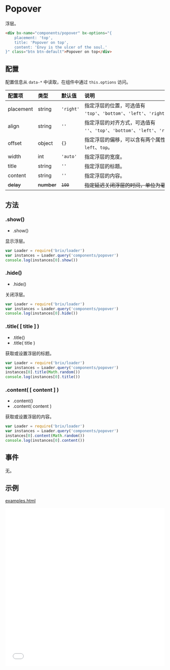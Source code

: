 # Popover

浮层。

```html
<div bx-name="components/popover" bx-options="{
    placement: 'top',
    title: 'Popover on top',
    content: 'Envy is the ulcer of the soul.'
}" class="btn btn-default">Popover on top</div>
```

## 配置

配置信息从 `data-*` 中读取，在组件中通过 `this.options` 访问。

配置项    | 类型       | 默认值    | 说明
:-------- | :--------- | :-------- | :----------
placement | string     | `'right'` | 指定浮层的位置，可选值有 `'top'`、`'bottom'`、`'left'`、`'right'`。
align     | string     | `''`      | 指定浮层的对齐方式，可选值有 `''`、`'top'`、`'bottom'`、`'left'`、`'right'`。
offset    | object     | `{}`      | 指定浮层的偏移，可以含有两个属性：`left`、`top`。
width     | int        | `'auto'`  | 指定浮层的宽度。
title     | string     | `''`      | 指定浮层的标题。
content   | string     | `''`      | 指定浮层的内容。
~~delay~~ | ~~number~~ | ~~`100`~~ | ~~指定延迟关闭浮层的时间，单位为毫秒。~~


## 方法

### .show()

* .show()

显示浮层。

```js
var Loader = require('brix/loader')
var instances = Loader.query('components/popover')
console.log(instances[0].show())
```

### .hide()

* .hide()

关闭浮层。

```js
var Loader = require('brix/loader')
var instances = Loader.query('components/popover')
console.log(instances[0].hide())
```

### .title( [ title ] )

* .title()
* .title( title )

获取或设置浮层的标题。

```js
var Loader = require('brix/loader')
var instances = Loader.query('components/popover')
instances[0].title(Math.random())
console.log(instances[0].title())
```

### .content( [ content ] )

* .content()
* .content( content )

获取或设置浮层的内容。

```js
var Loader = require('brix/loader')
var instances = Loader.query('components/popover')
instances[0].content(Math.random())
console.log(instances[0].content())
```

## 事件

无。

## 示例

[examples.html](./examples.html)

<iframe width="100%" height="500" src="./examples.html" allowfullscreen="allowfullscreen" frameborder="0"></iframe>